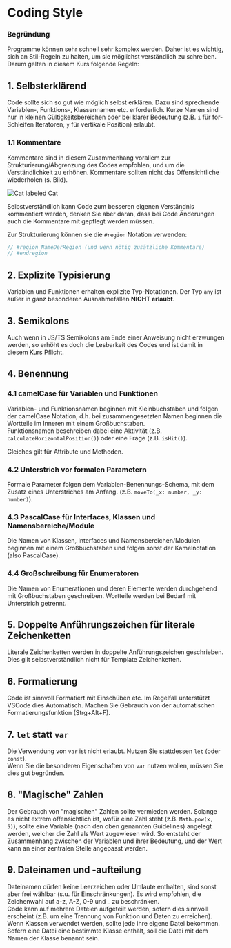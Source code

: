 # Coding Style

### Begründung
Programme können sehr schnell sehr komplex werden. Daher ist es wichtig, sich an Stil-Regeln zu halten, um sie möglichst verständlich zu schreiben. Darum gelten in diesem Kurs folgende Regeln:

## 1. Selbsterklärend
Code sollte sich so gut wie möglich selbst erklären. Dazu sind sprechende Variablen-, Funktions-, Klassennamen etc. erforderlich. Kurze Namen sind nur in kleinen Gültigkeitsbereichen oder bei klarer Bedeutung (z.B. `i` für for-Schleifen Iteratoren, `y` für vertikale Position) erlaubt.

### 1.1 Kommentare

Kommentare sind in diesem Zusammenhang vorallem zur Strukturierung/Abgrenzung des Codes empfohlen, und um die Verständlichkeit zu erhöhen. Kommentare sollten nicht das Offensichtliche wiederholen (s. Bild).

![Cat labeled Cat](https://i.redd.it/iuy9fxt300811.png)

Selbstverständlich kann Code zum besseren eigenen Verständnis kommentiert werden, denken Sie aber daran, dass bei Code Änderungen auch die Kommentare mit gepflegt werden müssen.

Zur Strukturierung können sie die `#region` Notation verwenden:
```typescript
// #region NameDerRegion (und wenn nötig zusätzliche Kommentare)
// #endregion
```

## 2. Explizite Typisierung

Variablen und Funktionen erhalten explizite Typ-Notationen. Der Typ `any` ist außer in ganz besonderen Ausnahmefällen **NICHT erlaubt**.

## 3. Semikolons
Auch wenn in JS/TS Semikolons am Ende einer Anweisung nicht erzwungen werden, so erhöht es doch die Lesbarkeit des Codes und ist damit in diesem Kurs Pflicht.

## 4. Benennung
### 4.1 camelCase für Variablen und Funktionen

Variablen- und Funktionsnamen beginnen mit Kleinbuchstaben und folgen der camelCase Notation, d.h. bei zusammengesetzten Namen beginnen die Wortteile im Inneren mit einem Großbuchstaben.  
Funktionsnamen beschreiben dabei eine Aktivität (z.B. `calculateHorizontalPosition()`) oder eine Frage (z.B. `isHit()`).

Gleiches gilt für Attribute und Methoden.

### 4.2 Unterstrich vor formalen Parametern

Formale Parameter folgen dem Variablen-Benennungs-Schema, mit dem Zusatz eines Unterstriches am Anfang. (z.B. `moveTo(_x: number, _y: number)`).

### 4.3 PascalCase für Interfaces, Klassen und Namensbereiche/Module

Die Namen von Klassen, Interfaces und Namensbereichen/Modulen beginnen mit einem Großbuchstaben und folgen sonst der Kamelnotation (also PascalCase).

### 4.4 Großschreibung für Enumeratoren

Die Namen von Enumerationen und deren Elemente werden durchgehend mit Großbuchstaben geschreiben. Wortteile werden bei Bedarf mit Unterstrich getrennt.

## 5. Doppelte Anführungszeichen für literale Zeichenketten

Literale Zeichenketten werden in doppelte Anführungszeichen geschrieben. Dies gilt selbstverständlich nicht für Template Zeichenketten.

## 6. Formatierung

Code ist sinnvoll Formatiert mit Einschüben etc. Im Regelfall unterstützt VSCode dies Automatisch. Machen Sie Gebrauch von der automatischen Formatierungsfunktion (Strg+Alt+F).

## 7. `let` statt `var`

Die Verwendung von `var` ist nicht erlaubt. Nutzen Sie stattdessen `let` (oder `const`).  
Wenn Sie die besonderen Eigenschaften von `var` nutzen wollen, müssen Sie dies gut begründen.

## 8. "Magische" Zahlen

Der Gebrauch von "magischen" Zahlen sollte vermieden werden. Solange es nicht extrem offensichtlich ist, wofür eine Zahl steht (z.B. `Math.pow(x, 5)`), sollte eine Variable (nach den oben genannten Guidelines) angelegt werden, welcher die Zahl als Wert zugewiesen wird. So entsteht der Zusammenhang zwischen der Variablen und ihrer Bedeutung, und der Wert kann an einer zentralen Stelle angepasst werden.

## 9. Dateinamen und -aufteilung

Dateinamen dürfen keine Leerzeichen oder Umlaute enthalten, sind sonst aber frei wählbar (s.u. für Einschränkungen). Es wird empfohlen, die Zeichenwahl auf a-z, A-Z, 0-9 und _ zu beschränken.  
Code kann auf mehrere Dateien aufgeteilt werden, sofern dies sinnvoll erscheint (z.B. um eine Trennung von Funktion und Daten zu erreichen). Wenn Klassen verwendet werden, sollte jede ihre eigene Datei bekommen. Sofern eine Datei eine bestimmte Klasse enthält, soll die Datei mit dem Namen der Klasse benannt sein.